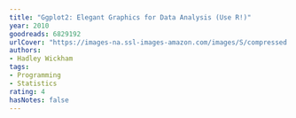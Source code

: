 ```yaml
---
title: "Ggplot2: Elegant Graphics for Data Analysis (Use R!)"
year: 2010
goodreads: 6829192
urlCover: "https://images-na.ssl-images-amazon.com/images/S/compressed.photo.goodreads.com/books/1347541670i/6829192.jpg"
authors:
- Hadley Wickham
tags:
- Programming
- Statistics
rating: 4
hasNotes: false
---
```

